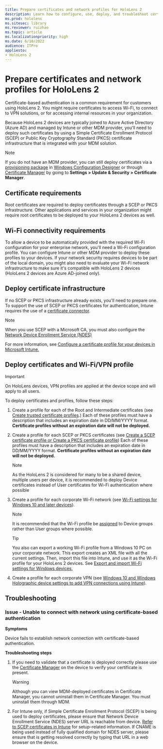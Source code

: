 ```yaml
---
title: Prepare certificates and network profiles for HoloLens 2
description: Learn how to configure, use, deploy, and troubleshoot certificates for network on HoloLens 2 mixed reality devices.
ms.prod: hololens
ms.sitesec: library
ms.reviewer: ruizhao
ms.topic: article
ms.localizationpriority: high
ms.date: 6/10/2022
audience: ITPro
appliesto:
- HoloLens 2
---
```

# Prepare certificates and network profiles for HoloLens 2

Certificate-based authentication is a common requirement for customers using HoloLens 2. You might require certificates to access Wi-Fi, to connect to VPN solutions, or for accessing internal resources in your organization.

Because HoloLens 2 devices are typically joined to Azure Active Directory (Azure AD) and managed by Intune or other MDM provider, you'll need to deploy such certificates by using a Simple Certificate Enrollment Protocol (SCEP) or Public Key Cryptography Standard (PKCS) certificate infrastructure that is integrated with your MDM solution. 

>[!NOTE]
> If you do not have an MDM provider, you can still deploy certificates via a [provisioning package](hololens-provisioning.md#create-the-provisioning-package) in [Windows Configuration Designer](https://www.microsoft.com/p/windows-configuration-designer/9nblggh4tx22?rtc=1&activetab=pivot:regionofsystemrequirementstab) or through [Certificate Manager](certificate-manager.md) by going to **Settings > Update & Security > Certificate Manager**.

## Certificate requirements

Root certificates are required to deploy certificates through a SCEP or PKCS infrastructure. Other applications and services in your organization might require root certificates to be deployed to your HoloLens 2 devices as well. 

## Wi-Fi connectivity requirements

To allow a device to be automatically provided with the required Wi-Fi configuration for your enterprise network, you'll need a Wi-Fi configuration profile. You can configure Intune or other MDM provider to deploy these profiles to your devices. If your network security requires devices to be part of the local domain, you might also need to evaluate your Wi-Fi network infrastructure to make sure it's compatible with HoloLens 2 devices (HoloLens 2 devices are Azure AD-joined only).

## Deploy certificate infrastructure

If no SCEP or PKCS infrastructure already exists, you'll need to prepare one. 
To support the use of SCEP or PKCS certificates for authentication, Intune requires the use of a [certificate connector](/mem/intune/protect/certificate-connectors).

> [!NOTE]
> When you use SCEP with a Microsoft CA, you must also configure the [Network Device Enrollment Service (NDES)](/mem/intune/protect/certificates-scep-configure#set-up-ndes)

For more information, see [Configure a certificate profile for your devices in Microsoft Intune.](/intune/certificates-configure)

## Deploy certificates and Wi-Fi/VPN profile

> [!IMPORTANT]
> On HoloLens devices, VPN profiles are applied at the device scope and will apply to all users.

To deploy certificates and profiles, follow these steps:

1.	Create a profile for each of the Root and Intermediate certificates (see [Create trusted certificate profiles](/intune/protect/certificates-configure#create-trusted-certificate-profiles).) Each of these profiles must have a description that includes an expiration date in DD/MM/YYYY format. **Certificate profiles without an expiration date will not be deployed.**

2.	Create a profile for each SCEP or PKCS certificates (see [Create a SCEP certificate profile or Create a PKCS certificate profile](/intune/protect/certficates-pfx-configure#create-a-pkcs-certificate-profile)) Each of these profiles must have a description that includes an expiration date in DD/MM/YYYY format. **Certificate profiles without an expiration date will not be deployed.**

    > [!NOTE]
    > As the HoloLens 2 is considered for many to be a shared device, multiple users per device, it is recommended to deploy Device certificates instead of User certificates for Wi-Fi authentication where possible

3.	Create a profile for each corporate Wi-Fi network (see [Wi-Fi settings for Windows 10 and later devices](/intune/wi-fi-settings-windows)). 

    > [!NOTE]
    > It is recommended that the Wi-Fi profile be [assigned](/mem/intune/configuration/device-profile-assign) to Device groups rather than User groups where possible. 

    > [!TIP]
    > You also can export a working Wi-Fi profile from a Windows 10 PC on your corporate network. This export creates an XML file with all the current settings. Then, import this file into Intune, and use it as the Wi-Fi profile for your HoloLens 2 devices. See [Export and import Wi-Fi settings for Windows devices.](/mem/intune/configuration/wi-fi-settings-import-windows-8-1)

4.	Create a profile for each corporate VPN (see [Windows 10 and Windows Holographic device settings to add VPN connections using Intune](/intune/vpn-settings-windows-10)).

## Troubleshooting

### Issue - Unable to connect with network using certificate-based authentication ###

**Symptoms**

Device fails to establish network connection with certificate-based authentication.

**Troubleshooting steps**

1. If you need to validate that a certificate is deployed correctly please use the [Certificate Manager](certificate-manager.md) on the device to verify your certificate is present.  

    >[!WARNING]
    > Although you can view MDM-deployed certificates in Certificate Manager, you cannot uninstall them in Certificate Manager. You must uninstall them through MDM.

2. For Intune only, if Simple Certificate Enrollment Protocol (SCEP) is being used to deploy certificates, please ensure that Network Device Enrollment Service (NDES) server URL is reachable from device. [Refer to SCEP certificates in Intune](/mem/intune/protect/certificates-profile-scep) for setup-related information. If CNAME is being used instead of fully qualified domain for NDES server, please ensure that is getting resolved correctly by typing that URL in a web browser on the device.
